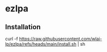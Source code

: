 # ezlpa

## Installation

curl -f https://raw.githubusercontent.com/wlai-lp/ezlpa/refs/heads/main/install.sh | sh